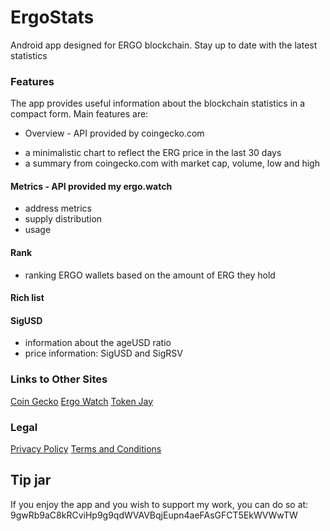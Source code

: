 # ErgoStats

Android app designed for ERGO blockchain. Stay up to date with the latest statistics

### Features

The app provides useful information about the blockchain statistics in a compact form.
Main features are:

* Overview - API provided by coingecko.com

- a minimalistic chart to reflect the ERG price in the last 30 days
- a summary from coingecko.com with market cap, volume, low and high

#### Metrics - API provided my ergo.watch

- address metrics
- supply distribution
- usage

#### Rank

- ranking ERGO wallets based on the amount of ERG they hold

#### Rich list

#### SigUSD

- information about the ageUSD ratio
- price information: SigUSD and SigRSV

### Links to Other Sites

[Coin Gecko](https://www.coingecko.com)
[Ergo Watch](https://www.ergo.watch)
[Token Jay](https://tokenjay.app)

### Legal

[Privacy Policy](https://sites.google.com/view/ergo-stats/privacy-policy)
[Terms and Conditions](https://sites.google.com/view/ergo-stats/terms-conditions)

## Tip jar

If you enjoy the app and you wish to support my work, you can do so at:
9gwRb9aC8kRCviHp9g9qdWVAVBqjEupn4aeFAsGFCT5EkWVWwTW